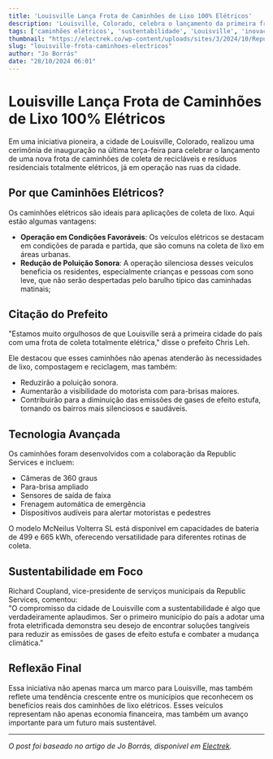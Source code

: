 ```yaml
---
title: 'Louisville Lança Frota de Caminhões de Lixo 100% Elétricos'
description: 'Louisville, Colorado, celebra o lançamento da primeira frota elétrica de caminhões de lixo dos EUA.'
tags: ['caminhões elétricos', 'sustentabilidade', 'Louisville', 'inovação']
thumbnail: "https://electrek.co/wp-content/uploads/sites/3/2024/10/RepublicServices_MAIN.jpg?quality=82&strip=all&w=1600"
slug: "louisville-frota-caminhoes-electricos"
author: "Jo Borrás"
date: "28/10/2024 06:01"
---
```


# Louisville Lança Frota de Caminhões de Lixo 100% Elétricos

Em uma iniciativa pioneira, a cidade de Louisville, Colorado, realizou uma cerimônia de inauguração na última terça-feira para celebrar o lançamento de uma nova frota de caminhões de coleta de recicláveis e resíduos residenciais totalmente elétricos, já em operação nas ruas da cidade.

## Por que Caminhões Elétricos?

Os caminhões elétricos são ideais para aplicações de coleta de lixo. Aqui estão algumas vantagens:

- **Operação em Condições Favoráveis**: Os veículos elétricos se destacam em condições de parada e partida, que são comuns na coleta de lixo em áreas urbanas.
- **Redução de Poluição Sonora**: A operação silenciosa desses veículos beneficia os residentes, especialmente crianças e pessoas com sono leve, que não serão despertadas pelo barulho típico das caminhadas matinais;  

## Citação do Prefeito

"Estamos muito orgulhosos de que Louisville será a primeira cidade do país com uma frota de coleta totalmente elétrica," disse o prefeito Chris Leh. 

Ele destacou que esses caminhões não apenas atenderão às necessidades de lixo, compostagem e reciclagem, mas também:

- Reduzirão a poluição sonora.
- Aumentarão a visibilidade do motorista com para-brisas maiores.
- Contribuirão para a diminuição das emissões de gases de efeito estufa, tornando os bairros mais silenciosos e saudáveis.

## Tecnologia Avançada

Os caminhões foram desenvolvidos com a colaboração da Republic Services e incluem:

- Câmeras de 360 graus 
- Para-brisa ampliado 
- Sensores de saída de faixa 
- Frenagem automática de emergência
- Dispositivos audíveis para alertar motoristas e pedestres

O modelo McNeilus Volterra SL está disponível em capacidades de bateria de 499 e 665 kWh, oferecendo versatilidade para diferentes rotinas de coleta.

## Sustentabilidade em Foco

Richard Coupland, vice-presidente de serviços municipais da Republic Services, comentou:  
"O compromisso da cidade de Louisville com a sustentabilidade é algo que verdadeiramente aplaudimos. Ser o primeiro município do país a adotar uma frota eletrificada demonstra seu desejo de encontrar soluções tangíveis para reduzir as emissões de gases de efeito estufa e combater a mudança climática."

## Reflexão Final

Essa iniciativa não apenas marca um marco para Louisville, mas também reflete uma tendência crescente entre os municípios que reconhecem os benefícios reais dos caminhões de lixo elétricos. Esses veículos representam não apenas economia financeira, mas também um avanço importante para um futuro mais sustentável.

---

*O post foi baseado no artigo de Jo Borrás, disponível em [Electrek](https://electrek.co/2024/10/27/louisville-launches-americas-first-100-electric-garbage-truck-fleet/).*